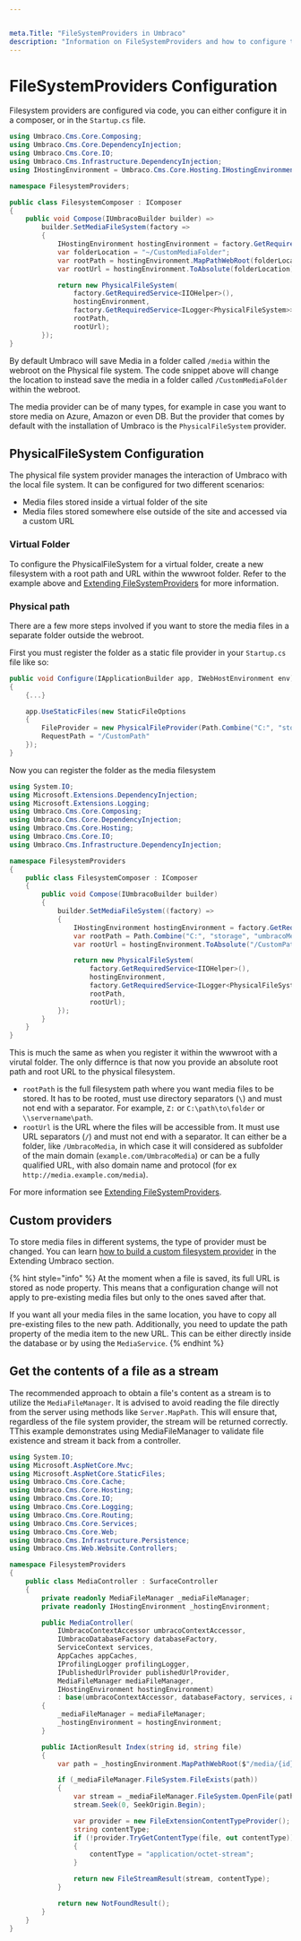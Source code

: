```yaml
---


meta.Title: "FileSystemProviders in Umbraco"
description: "Information on FileSystemProviders and how to configure them in Umbraco"
---
```


# FileSystemProviders Configuration

Filesystem providers are configured via code, you can either configure it in a composer, or in the `Startup.cs` file.


```csharp
using Umbraco.Cms.Core.Composing;
using Umbraco.Cms.Core.DependencyInjection;
using Umbraco.Cms.Core.IO;
using Umbraco.Cms.Infrastructure.DependencyInjection;
using IHostingEnvironment = Umbraco.Cms.Core.Hosting.IHostingEnvironment;

namespace FilesystemProviders;

public class FilesystemComposer : IComposer
{
    public void Compose(IUmbracoBuilder builder) =>
        builder.SetMediaFileSystem(factory =>
        {
            IHostingEnvironment hostingEnvironment = factory.GetRequiredService<IHostingEnvironment>();
            var folderLocation = "~/CustomMediaFolder";
            var rootPath = hostingEnvironment.MapPathWebRoot(folderLocation);
            var rootUrl = hostingEnvironment.ToAbsolute(folderLocation);

            return new PhysicalFileSystem(
                factory.GetRequiredService<IIOHelper>(),
                hostingEnvironment,
                factory.GetRequiredService<ILogger<PhysicalFileSystem>>(),
                rootPath,
                rootUrl);
        });
}
```

By default Umbraco will save Media in a folder called `/media` within the webroot on the Physical file system. The code snippet above will change the location to instead save the media in a folder called `/CustomMediaFolder` within the webroot.

The media provider can be of many types, for example in case you want to store media on Azure, Amazon or even DB. But the provider that comes by default with the installation of Umbraco is the `PhysicalFileSystem` provider.

## PhysicalFileSystem Configuration

The physical file system provider manages the interaction of Umbraco with the local file system. It can be configured for two different scenarios:

 - Media files stored inside a virtual folder of the site
 - Media files stored somewhere else outside of the site and accessed via a custom URL

### Virtual Folder

To configure the PhysicalFileSystem for a virtual folder, create a new filesystem with a root path and URL within the wwwroot folder. Refer to the example above and [Extending FileSystemProviders](../../extending/filesystemproviders/) for more information.

### Physical path
There are a few more steps involved if you want to store the media files in a separate folder outside the webroot.

First you must register the folder as a static file provider in your `Startup.cs` file like so:

```C#
public void Configure(IApplicationBuilder app, IWebHostEnvironment env)
{
    {...}

    app.UseStaticFiles(new StaticFileOptions
    {
        FileProvider = new PhysicalFileProvider(Path.Combine("C:", "storage", "umbracoMedia")),
        RequestPath = "/CustomPath"
    });
}
```

Now you can register the folder as the media filesystem

```C#
using System.IO;
using Microsoft.Extensions.DependencyInjection;
using Microsoft.Extensions.Logging;
using Umbraco.Cms.Core.Composing;
using Umbraco.Cms.Core.DependencyInjection;
using Umbraco.Cms.Core.Hosting;
using Umbraco.Cms.Core.IO;
using Umbraco.Cms.Infrastructure.DependencyInjection;

namespace FilesystemProviders
{
    public class FilesystemComposer : IComposer
    {
        public void Compose(IUmbracoBuilder builder)
        {
            builder.SetMediaFileSystem((factory) =>
            {
                IHostingEnvironment hostingEnvironment = factory.GetRequiredService<IHostingEnvironment>();
                var rootPath = Path.Combine("C:", "storage", "umbracoMedia");
                var rootUrl = hostingEnvironment.ToAbsolute("/CustomPath");

                return new PhysicalFileSystem(
                    factory.GetRequiredService<IIOHelper>(),
                    hostingEnvironment,
                    factory.GetRequiredService<ILogger<PhysicalFileSystem>>(),
                    rootPath,
                    rootUrl);
            });
        }
    }
}
```

This is much the same as when you register it within the wwwroot with a virutal folder. The only differnce is that now you provide an absolute root path and root URL to the physical filesystem.

 - `rootPath` is the full filesystem path where you want media files to be stored. It has to be rooted, must use directory separators (`\`) and must not end with a separator. For example, `Z:` or `C:\path\to\folder` or `\\servername\path`.
 - `rootUrl` is the URL where the files will be accessible from. It must use URL separators (`/`) and must not end with a separator. It can either be a folder, like `/UmbracoMedia`, in which case it will considered as subfolder of the main domain (`example.com/UmbracoMedia`) or can be a fully qualified URL, with also domain name and protocol (for ex `http://media.example.com/media`).

For more information see [Extending FileSystemProviders](../../extending/filesystemproviders/).

## Custom providers

To store media files in different systems, the type of provider must be changed. You can learn [how to build a custom filesystem provider](../../extending/filesystemproviders/README.md#custom-file-systems-ifilesystem) in the Extending Umbraco section.

{% hint style="info" %}
At the moment when a file is saved, its full URL is stored as node property. This means that a configuration change will not apply to pre-existing media files but only to the ones saved after that.

If you want all your media files in the same location, you have to copy all pre-existing files to the new path. Additionally, you need to update the path property of the media item to the new URL. This can be either directly inside the database or by using the `MediaService`.
{% endhint %}

## Get the contents of a file as a stream

The recommended approach to obtain a file's content as a stream is to utilize the `MediaFileManager`. It is advised to avoid reading the file directly from the server using methods like `Server.MapPath`. This will ensure that, regardless of the file system provider, the stream will be returned correctly. TThis example demonstrates using MediaFileManager to validate file existence and stream it back from a controller.

```csharp
using System.IO;
using Microsoft.AspNetCore.Mvc;
using Microsoft.AspNetCore.StaticFiles;
using Umbraco.Cms.Core.Cache;
using Umbraco.Cms.Core.Hosting;
using Umbraco.Cms.Core.IO;
using Umbraco.Cms.Core.Logging;
using Umbraco.Cms.Core.Routing;
using Umbraco.Cms.Core.Services;
using Umbraco.Cms.Core.Web;
using Umbraco.Cms.Infrastructure.Persistence;
using Umbraco.Cms.Web.Website.Controllers;

namespace FilesystemProviders
{
    public class MediaController : SurfaceController
    {
        private readonly MediaFileManager _mediaFileManager;
        private readonly IHostingEnvironment _hostingEnvironment;

        public MediaController(
            IUmbracoContextAccessor umbracoContextAccessor,
            IUmbracoDatabaseFactory databaseFactory,
            ServiceContext services,
            AppCaches appCaches,
            IProfilingLogger profilingLogger,
            IPublishedUrlProvider publishedUrlProvider,
            MediaFileManager mediaFileManager,
            IHostingEnvironment hostingEnvironment)
            : base(umbracoContextAccessor, databaseFactory, services, appCaches, profilingLogger, publishedUrlProvider)
        {
            _mediaFileManager = mediaFileManager;
            _hostingEnvironment = hostingEnvironment;
        }

        public IActionResult Index(string id, string file)
        {
            var path = _hostingEnvironment.MapPathWebRoot($"/media/{id}/{file}");

            if (_mediaFileManager.FileSystem.FileExists(path))
            {
                var stream = _mediaFileManager.FileSystem.OpenFile(path);
                stream.Seek(0, SeekOrigin.Begin);

                var provider = new FileExtensionContentTypeProvider();
                string contentType;
                if (!provider.TryGetContentType(file, out contentType))
                {
                    contentType = "application/octet-stream";
                }

                return new FileStreamResult(stream, contentType);
            }

            return new NotFoundResult();
        }
    }
}
```
